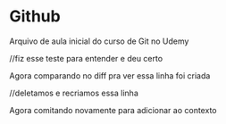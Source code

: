 # Github

Arquivo de aula inicial do curso de Git no Udemy 

//fiz esse teste para entender e deu certo

Agora comparando no diff pra ver essa linha foi criada

//deletamos e recriamos essa linha

Agora comitando novamente para adicionar ao contexto
